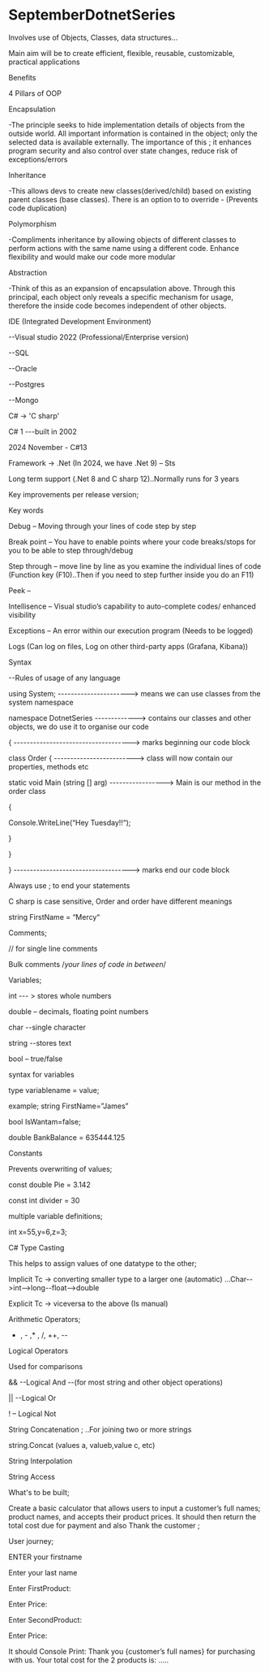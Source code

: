 # SeptemberDotnetSeries

Involves use of Objects, Classes, data structures…

Main aim will be to create efficient, flexible, reusable, customizable, practical applications

Benefits



4 Pillars of OOP

Encapsulation

-The principle seeks to hide implementation details of objects from the outside world. All important information is contained in the object; only the selected data is available externally. The importance of this ; it enhances program security and also control over state changes, reduce risk of exceptions/errors

Inheritance

-This allows devs to create new classes(derived/child) based on existing parent classes (base classes). There is an option to to override - (Prevents code duplication)

Polymorphism

-Compliments inheritance by allowing objects of different classes to perform actions with the same name using a different code. Enhance flexibility and would make our code more modular

Abstraction

-Think of this as an expansion of encapsulation above. Through this principal, each object only reveals a specific mechanism for usage, therefore the inside code becomes independent of other objects.



IDE (Integrated Development Environment)

--Visual studio 2022 (Professional/Enterprise version)

--SQL 

--Oracle

--Postgres

--Mongo



C#  → 'C sharp'

C# 1 ---built in 2002 

2024 November - C#13

Framework  → .Net (In 2024, we have .Net 9) – Sts

Long term support (.Net 8 and C sharp 12)..Normally runs for 3 years



Key improvements per release version;



Key words

Debug – Moving through your lines of code step by step

Break point – You have to enable points where your code breaks/stops for you to be able to step through/debug

Step through – move line by line as you examine the individual lines of code (Function key (F10)..Then if you need to step further inside you do an F11)

Peek – 

Intellisence – Visual studio’s capability to auto-complete codes/ enhanced visibility

Exceptions  – An error within our execution program (Needs to be logged)

Logs (Can log on files, Log on other third-party apps (Grafana, Kibana))



Syntax

--Rules of usage of any language

using System;     ----------------------> means we can use classes from the system namespace

namespace DotnetSeries   -------------> contains our classes and other objects, we do use it to organise our code

{  ------------------------------------> marks beginning our code block

  class Order {   -------------------------> class will now contain our properties, methods etc

static void Main (string [] arg)    -----------------> Main is our method in the order class

{

Console.WriteLine(“Hey Tuesday!!“);

}

}

} ------------------------------------> marks end our code block



Always use ;  to end your statements

C sharp is case sensitive, Order and order have different meanings 





string FirstName = “Mercy“





Comments;

//  for single line comments 

Bulk comments /*your lines of code in between*/



Variables;

int  --- > stores whole numbers

double – decimals, floating point numbers

char --single character 

string --stores text

bool – true/false



syntax for variables

type variablename = value;

example; string FirstName=”James”

bool IsWantam=false;

double BankBalance = 635444.125



Constants

Prevents overwriting of values;

const double Pie = 3.142

const int divider = 30



multiple variable definitions;

int x=55,y=6,z=3;





C# Type Casting

This helps to assign values of one datatype to the other;

Implicit Tc → converting smaller type to a larger one (automatic) …Char-->int-->long--float-->double

Explicit Tc → viceversa to the above (Is manual) 



Arithmetic Operators;

+ , - ,* , /, ++, --



Logical Operators

Used for comparisons

&& --Logical And --(for most string and other object operations)

|| --Logical Or 

! – Logical Not





String Concatenation ; ..For joining two or more strings

string.Concat (values a, valueb,value c, etc)

String Interpolation



String Access



What's to be built;



Create a basic calculator that allows users to input a customer’s full names; product names, and accepts their product prices. It should then return the total cost due for payment and also Thank the customer ;



User journey;

ENTER your firstname

Enter your last name

Enter FirstProduct: 

Enter Price:

Enter SecondProduct:

Enter Price:



It should Console Print: Thank you {customer’s full names} for purchasing with us. Your total cost for the 2 products is: …..









